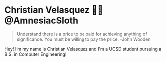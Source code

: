 # Christian Velasquez :man_technologist: @AmnesiacSloth
> Understand there is a price to be paid for achieving anything of significance. You must be willing to pay the price.
> -John Wooden

Hey! I’m my name is Christian Velasquez and I'm a UCSD student pursuing a B.S. in Computer Engineering! 

<!---
AmnesiacSloth/AmnesiacSloth is a ✨ special ✨ repository because its `README.md` (this file) appears on your GitHub profile.
You can click the Preview link to take a look at your changes.
--->
